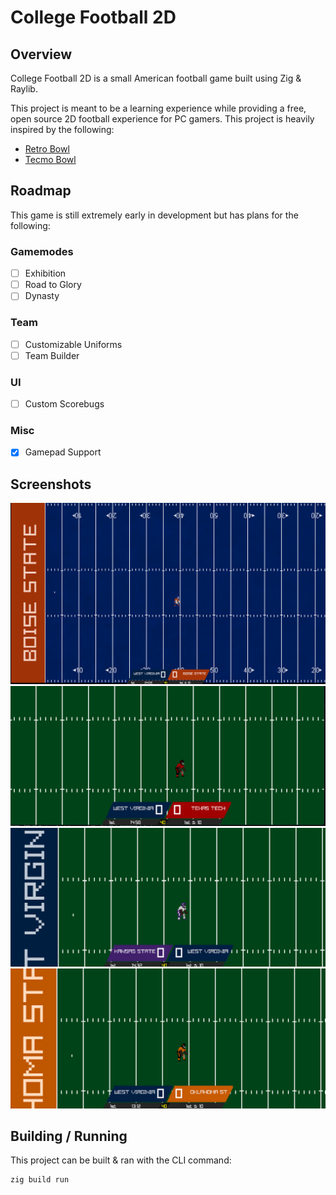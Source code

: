 # College Football 2D

## Overview
College Football 2D is a small American football game built using Zig & Raylib.

This project is meant to be a learning experience while providing a free, open source 2D football experience for PC gamers. This project is heavily inspired by the following:
* [Retro Bowl](https://x.com/retro_bowl)
* [Tecmo Bowl](https://en.wikipedia.org/wiki/Tecmo_Bowl)

## Roadmap
This game is still extremely early in development but has plans for the following:

### Gamemodes
- [ ] Exhibition
- [ ] Road to Glory
- [ ] Dynasty

### Team
- [ ] Customizable Uniforms
- [ ] Team Builder

### UI
- [ ] Custom Scorebugs

### Misc
- [x] Gamepad Support

## Screenshots

![Boise State](images/boise_state.png)
![Home](images/home.png)
![Away](images/away.png)
![Oklahoma State](images/oklahoma_state.png)

## Building / Running
This project can be built & ran with the CLI command:
```
zig build run
```